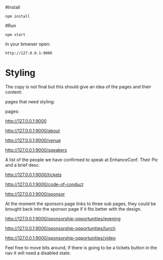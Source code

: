 #Install

    npm install

#Run

    npm start

In your browser open:


    http://127.0.0.1:9000


# Styling

The copy is not final but this should give an idea of the pages and their content:

pages that need styling:

pages:

http://127.0.0.1:9000

http://127.0.0.1:9000/about

http://127.0.0.1:9000/venue

http://127.0.0.1:9000/speakers

A list of the people we have confirmed to speak at EnhanceConf. Their Pic and a brief desc.

http://127.0.0.1:9000/tickets

http://127.0.0.1:9000/code-of-conduct

http://127.0.0.1:9000/sponsor

At the moment the sponsors page links to three sub pages, they could be brought back into the sponsor page if it fits better with the design.

http://127.0.0.1:9000/sponsorship-opportunities/evening

http://127.0.0.1:9000/sponsorship-opportunities/lunch

http://127.0.0.1:9000/sponsorship-opportunities/video


Feel free to move bits around, if there is going to be a tickets button in the nav it will need a disabled state.
